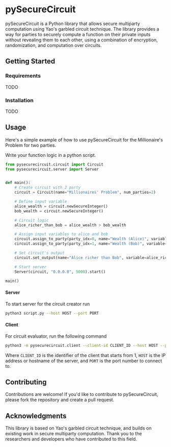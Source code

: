 # pySecureCircuit

pySecureCircuit is a Python library that allows secure multiparty computation using Yao's garbled circuit technique. The library provides a way for parties to securely compute a function on their private inputs without revealing them to each other, using a combination of encryption, randomization, and computation over circuits.

## Getting Started

### Requirements

TODO

### Installation

TODO

## Usage

Here's a simple example of how to use pySecureCircuit for the Millionaire's Problem for two parties.

Write your function logic in a python script.

```python
from pysecurecircuit.circuit import Circuit
from pysecurecircuit.server import Server


def main():
    # Create circuit with 2 party
    circuit = Circuit(name="Millionaires' Problem", num_parties=2)

    # Define input variable
    alice_wealth = circuit.newSecureInteger()
    bob_wealth = circuit.newSecureInteger()

    # Circuit logic
    alice_richer_than_bob = alice_wealth > bob_wealth

    # Assign input variables to alice and bob
    circuit.assign_to_party(party_idx=0, name="Wealth (Alice)", variable=alice_wealth)
    circuit.assign_to_party(party_idx=1, name="Wealth (Bob)", variable=bob_wealth)

    # Set circuit's output
    circuit.set_output(name="Alice richer than Bob", variable=alice_richer_than_bob)

    # Start server
    Server(circuit, "0.0.0.0", 5000).start()

main()
```

#### Server

To start server for the circuit creator run

```sh
python3 script.py --host HOST --port PORT
```

#### Client

For circuit evaluator, run the following command

```sh
python3 -m pysecurecircuit.client --client-id CLIENT_ID --host HOST --port PORT
```

Where `CLIENT_ID` is the identifier of the client that starts from 1, `HOST` is the IP address or hostname of the server, and `PORT` is the port number to connect to.

## Contributing

Contributions are welcome! If you'd like to contribute to pySecureCircuit, please fork the repository and create a pull request.

## Acknowledgments

This library is based on Yao's garbled circuit technique, and builds on existing work in secure multiparty computation. Thank you to the researchers and developers who have contributed to this field.
